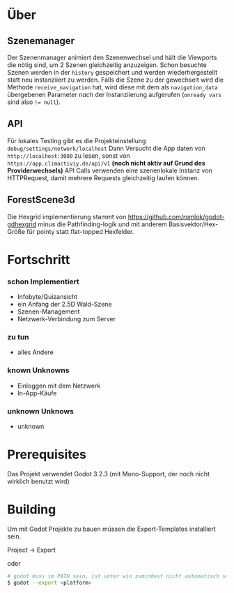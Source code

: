 # Über 

## Szenemanager

Der Szenenmanager animiert den Szenenwechsel und hält die Viewports die nötig sind, um 2 Szenen gleichzeitig anzuzeigen. Schon besuchte Szenen werden in der ```history``` gespeichert und werden wiederhergestellt statt neu instanziiert zu werden. 
Falls die Szene zu der gewechselt wird die Methode ```receive_navigation``` hat, wird diese mit dem als ```navigation_data``` übergebenen Parameter _nach_ der Instanziierung aufgerufen (```onready vars``` sind also ```!= null```). 

## API 

Für lokales Testing gibt es die Projekteinstellung ```debug/settings/network/localhost``` Dann Versucht die App daten von ```http://localhost:3000``` zu lesen, sonst von ```https://app.climactiviy.de/api/v1``` **(noch nicht aktiv auf Grund des Providerwechsels)**
API Calls verwenden eine szenenlokale Instanz von HTTPRequest, damit mehrere Requests gleichzeitig laufen können. 

## ForestScene3d 

Die Hexgrid implementierung stammt von https://github.com/romlok/godot-gdhexgrid minus die Pathfinding-logik und mit anderem Basisvektor/Hex-Größe für pointy statt flat-topped Hexfelder.  

# Fortschritt

### schon Implementiert

- Infobyte/Quizansicht
- ein Anfang der 2.5D Wald-Szene 
- Szenen-Management
- Netzwerk-Verbindung zum Server

### zu tun

- alles Andere

### known Unknowns

- Einloggen mit dem Netzwerk
- In-App-Käufe

### unknown Unknows 
- unknown

# Prerequisites

Das Projekt verwendet Godot 3.2.3 (mit Mono-Support, der noch nicht wirklich benutzt wird)

# Building

Um mit Godot Projekte zu bauen müssen die Export-Templates installiert sein. 

Project -> Export 

oder

```bash
# godot muss im PATH sein, ist unter win zumindest nicht automatisch so
$ godot --export <platform>
``` 

